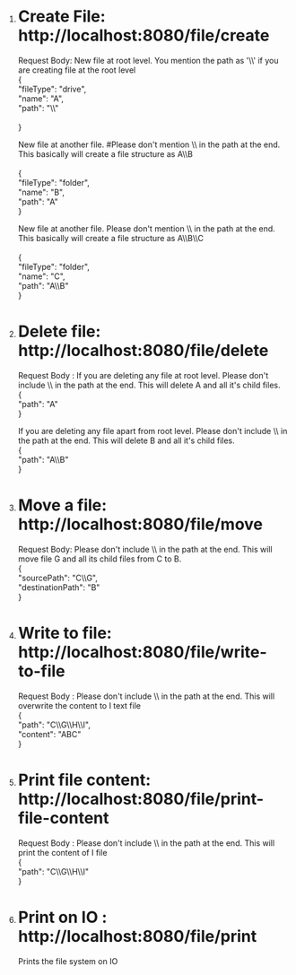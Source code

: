 
1. # Create File: http://localhost:8080/file/create

    Request Body: New file at root level. You mention the path as '\\\\' if you are creating file at the root level </br>
    { </br>
      "fileType": "drive", </br>
      "name": "A", </br>
      "path": "\\\\" </br>  
    } </br>

    New file at another file. #Please don't mention \\\\ in the path at the end. This basically will create a file structure as A\\\\B </br>  
    { </br> 
      "fileType": "folder", </br> 
      "name": "B", </br> 
      "path": "A"  </br> 
    } </br> 

    New file at another file. Please don't mention \\\\ in the path at the end. This basically will create a file structure as A\\\\B\\\\C  </br>  
    { </br> 
      "fileType": "folder", </br> 
      "name": "C", </br> 
      "path": "A\\\\B" </br> 
    } </br> 


2. # Delete file: http://localhost:8080/file/delete
    
    Request Body :  If you are deleting any file at root level. Please don't include \\\\ in the path at the end. This will delete A and all it's child files. </br> 
    { </br> 
      "path": "A" </br> 
    } </br> 

   If you are deleting any file apart from root level. Please don't include \\\\ in the path at the end. This will delete B and all it's child files. </br> 
   { </br> 
      "path": "A\\\\B" </br> 
   } </br> 
    
3. # Move a file: http://localhost:8080/file/move

   Request Body: Please don't include \\\\ in the path at the end. This will move file G and all its child files from C to B. </br> 
   { </br> 
     "sourcePath": "C\\\\G", </br> 
     "destinationPath": "B" </br> 
   } </br> 

4. # Write to file: http://localhost:8080/file/write-to-file

   Request Body : Please don't include \\\\ in the path at the end. This will overwrite the content to I text file </br> 
   { </br> 
       "path": "C\\\\G\\\\H\\\\I", </br> 
       "content": "ABC" </br> 
   } </br> 

5. # Print file content: http://localhost:8080/file/print-file-content

    Request Body : Please don't include \\\\ in the path at the end. This will print the content of I file </br> 
    { </br> 
        "path": "C\\\\G\\\\H\\\\I" </br> 
    } </br> 

6. # Print on IO : http://localhost:8080/file/print   

    Prints the file system on IO 
